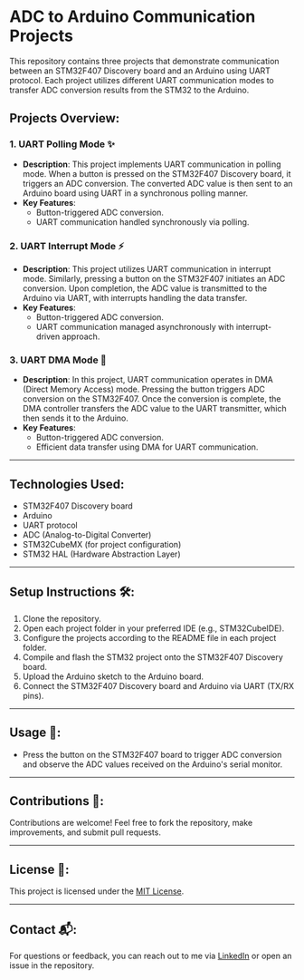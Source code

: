 # ADC to Arduino Communication Projects

This repository contains three projects that demonstrate communication between an STM32F407 Discovery board and an Arduino using UART protocol. Each project utilizes different UART communication modes to transfer ADC conversion results from the STM32 to the Arduino.

## Projects Overview:

### 1. UART Polling Mode ✨
- **Description**: This project implements UART communication in polling mode. When a button is pressed on the STM32F407 Discovery board, it triggers an ADC conversion. The converted ADC value is then sent to an Arduino board using UART in a synchronous polling manner.
- **Key Features**:
  - Button-triggered ADC conversion.
  - UART communication handled synchronously via polling.
  
### 2. UART Interrupt Mode ⚡
- **Description**: This project utilizes UART communication in interrupt mode. Similarly, pressing a button on the STM32F407 initiates an ADC conversion. Upon completion, the ADC value is transmitted to the Arduino via UART, with interrupts handling the data transfer.
- **Key Features**:
  - Button-triggered ADC conversion.
  - UART communication managed asynchronously with interrupt-driven approach.

### 3. UART DMA Mode 🚀
- **Description**: In this project, UART communication operates in DMA (Direct Memory Access) mode. Pressing the button triggers ADC conversion on the STM32F407. Once the conversion is complete, the DMA controller transfers the ADC value to the UART transmitter, which then sends it to the Arduino.
- **Key Features**:
  - Button-triggered ADC conversion.
  - Efficient data transfer using DMA for UART communication.

---

## Technologies Used:
- STM32F407 Discovery board
- Arduino
- UART protocol
- ADC (Analog-to-Digital Converter)
- STM32CubeMX (for project configuration)
- STM32 HAL (Hardware Abstraction Layer)

---

## Setup Instructions 🛠️:
1. Clone the repository.
2. Open each project folder in your preferred IDE (e.g., STM32CubeIDE).
3. Configure the projects according to the README file in each project folder.
4. Compile and flash the STM32 project onto the STM32F407 Discovery board.
5. Upload the Arduino sketch to the Arduino board.
6. Connect the STM32F407 Discovery board and Arduino via UART (TX/RX pins).

---

## Usage 📝:
- Press the button on the STM32F407 board to trigger ADC conversion and observe the ADC values received on the Arduino's serial monitor.

---

## Contributions 🌟:
Contributions are welcome! Feel free to fork the repository, make improvements, and submit pull requests.

---

## License 📄:
This project is licensed under the [MIT License](LICENSE).

---

## Contact 📬:
For questions or feedback, you can reach out to me via [LinkedIn](https://www.linkedin.com/in/mohamed-amine-najjar-2808a726b/) or open an issue in the repository.
